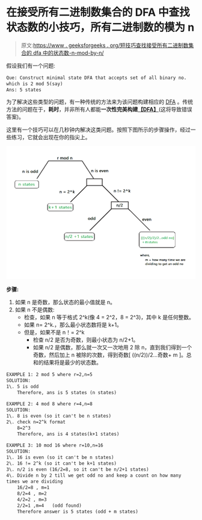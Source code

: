 # 在接受所有二进制数集合的 DFA 中查找状态数的小技巧，所有二进制数的模为 n

> 原文:[https://www . geeksforgeeks . org/短技巧查找接受所有二进制数集合的 dfa 中的状态数-n-mod-by-n/](https://www.geeksforgeeks.org/short-trick-to-find-number-of-states-in-dfa-that-accepts-set-of-all-binary-numbers-which-are-mod-by-n/)

假设我们有一个问题:

```
Que: Construct minimal state DFA that accepts set of all binary no. which is 2 mod 5(say)
Ans: 5 states
```

为了解决这些类型的问题，有一种传统的方法来为该问题构建相应的 [DFA](https://www.geeksforgeeks.org/introduction-of-finite-automata/) 。传统方法的问题在于，**耗时**，并非所有人都能**一次性完美构建**[**【DFA】**](https://www.geeksforgeeks.org/introduction-of-finite-automata/)(这将导致错误答案)。

这里有一个技巧可以在几秒钟内解决这类问题。按照下图所示的步骤操作，经过一些练习，它就会出现在你的指尖上。

![](img/64f73f781b699dd1afb701ad07a9856d.png)

**步骤:**

1.  如果 n 是奇数，那么状态的最小值就是 n。
2.  如果 n 不是偶数:
    *   检查，如果 n 等于格式 2^k(像 4 = 2^2，8 = 2^3)，其中 k 是任何整数。
    *   如果 n= 2^k.，那么最小状态数将是 k+1。
    *   但是，如果不是 n！= 2^k
        *   检查 n/2 是否为奇数，则最小状态为 n/2+1。
        *   如果 n/2 是偶数，那么就一次又一次地用 2 除 n，直到我们得到一个奇数，然后加上 n 被除的次数，得到奇数[ ((n/2))/2…奇数+ m ]。总和的结果将是最少的状态数。

```
EXAMPLE 1: 2 mod 5 where r=2,n=5
SOLUTION:
1\. 5 is odd 
    Therefore, ans is 5 states (n states)
```

```
EXAMPLE 2: 4 mod 8 where r=4,n=8
SOLUTION:
1\. 8 is even (so it can't be n states)
2\. check n=2^k format
    8=2^3
    Therefore, ans is 4 states(k+1 states)
```

```
EXAMPLE 3: 10 mod 16 where r=10,n=16
SOLUTION:
1\. 16 is even (so it can't be n states)
2\. 16 != 2^k (so it can't be k+1 states)
3\. n/2 is even (16/2=8, so it can't be n/2+1 states)
4\. Divide n by 2 till we get odd no and keep a count on how many times we are dividing
    16/2=8 , m=1
    8/2=4 , m=2
    4/2=2 , m=3
    2/2=1 ,m=4   (odd found)
    Therefore answer is 5 states (odd + m states)
```
